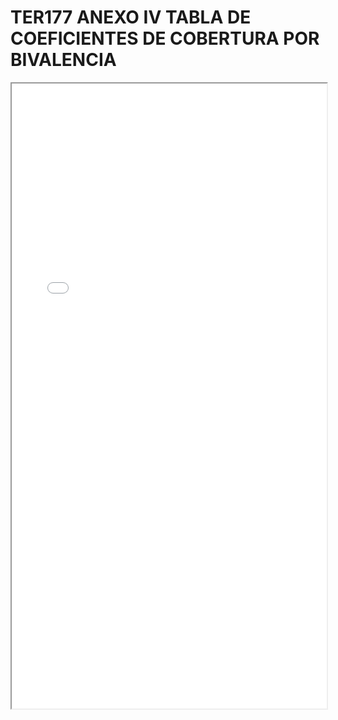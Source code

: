 # TER177 ANEXO IV TABLA DE COEFICIENTES DE COBERTURA POR BIVALENCIA

<iframe src="../TER177 ANEXO IV TABLA DE COEFICIENTES DE COBERTURA POR BIVALENCIA.pdf" width="100%" height="1000px"></iframe>

